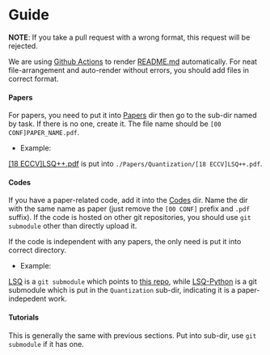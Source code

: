 # Guide

**NOTE**: If you take a pull request with a wrong format, this request will be rejected.

We are using [Github Actions](README.md) to render [README.md](README.md) automatically. For neat file-arrangement and auto-render without errors, you should add files in correct format.

#### Papers

For papers, you need to put it into [Papers](Papers/) dir then go to the sub-dir named by task. If there is no one, create it. The file name should be `[00 CONF]PAPER_NAME.pdf`.

* Example:

[[18 ECCV]LSQ++.pdf](Papers/Quantization/%5B16%20ECCV%5DLSQ.pdf) is put into `./Papers/Quantization/[18 ECCV]LSQ++.pdf`.


#### Codes

If you have a paper-related code, add it into the [Codes](Codes/) dir. Name the dir with the same name as paper (just remove the `[00 CONF]` prefix and `.pdf` suffix). If the code is hosted on other git repositories, you should use `git submodule` other than directly upload it.

If the code is independent with any papers, the only need is put it into correct directory.

* Example:

[LSQ](Codes/LSQ) is a `git submodule` which points to [this repo](github.com), while [LSQ-Python](Codes/Quantization/LSQ-Python) is a git submodule which is put in the `Quantization` sub-dir, indicating it is a paper-indepedent work.


#### Tutorials

This is generally the same with previous sections. Put into sub-dir, use `git submodule` if it has one.

